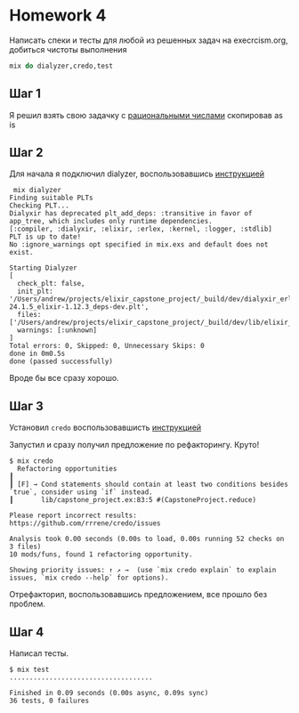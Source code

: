 # Homework 4

Написать спеки и тесты для любой из решенных задач на execrcism.org, добиться чистоты выполнения
```elixir
mix do dialyzer,credo,test
```

## Шаг 1

Я решил взять свою задачку с [рациональными числами](https://exercism.org/tracks/elixir/exercises/rational-numbers/solutions/AgeevAndrew) скопировав as is

## Шаг 2

Для начала я подключил dialyzer, воспользовавшись [инструкцией](https://github.com/jeremyjh/dialyxir/wiki/Phoenix-Dialyxir-Quickstart)

```shell
 mix dialyzer
Finding suitable PLTs
Checking PLT...
Dialyxir has deprecated plt_add_deps: :transitive in favor of app_tree, which includes only runtime dependencies.
[:compiler, :dialyxir, :elixir, :erlex, :kernel, :logger, :stdlib]
PLT is up to date!
No :ignore_warnings opt specified in mix.exs and default does not exist.

Starting Dialyzer
[
  check_plt: false,
  init_plt: '/Users/andrew/projects/elixir_capstone_project/_build/dev/dialyxir_erlang-24.1.5_elixir-1.12.3_deps-dev.plt',
  files: ['/Users/andrew/projects/elixir_capstone_project/_build/dev/lib/elixir_capstone_project/ebin/Elixir.CapstoneProject.beam'],
  warnings: [:unknown]
]
Total errors: 0, Skipped: 0, Unnecessary Skips: 0
done in 0m0.5s
done (passed successfully)
```

Вроде бы все сразу хорошо.

## Шаг 3

Установил `credo` воспользовавшисть [инструкцией](https://github.com/rrrene/credo)

Запустил и сразу получил предложение по рефакторингу. Круто!
```shell
$ mix credo
  Refactoring opportunities                                                                                                                                                 
┃ 
┃ [F] → Cond statements should contain at least two conditions besides `true`, consider using `if` instead.
┃       lib/capstone_project.ex:83:5 #(CapstoneProject.reduce)

Please report incorrect results: https://github.com/rrrene/credo/issues

Analysis took 0.00 seconds (0.00s to load, 0.00s running 52 checks on 3 files)
10 mods/funs, found 1 refactoring opportunity.

Showing priority issues: ↑ ↗ →  (use `mix credo explain` to explain issues, `mix credo --help` for options).
```

Отрефакторил, воспользовавшись предложением, все прошло без проблем.

## Шаг 4

Написал тесты.

```shell
$ mix test
....................................

Finished in 0.09 seconds (0.00s async, 0.09s sync)
36 tests, 0 failures
```
